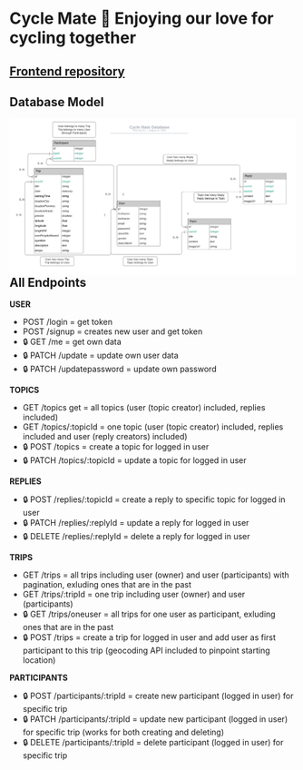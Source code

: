 # Cycle Mate 🚴 Enjoying our love for cycling together

## [Frontend repository](https://github.com/grakify90/Cycle_Mate_front)

## Database Model

<img src="DataBase-diagram.svg"
     alt="Database model"
     style="float: left; margin-right: 10px;" />

## All Endpoints

**USER**

- POST /login = get token
- POST /signup = creates new user and get token
- 🔒 GET /me = get own data
- 🔒 PATCH /update = update own user data
- 🔒 PATCH /updatepassword = update own password

**TOPICS**

- GET /topics get = all topics (user (topic creator) included, replies included)
- GET /topics/:topicId = one topic (user (topic creator) included, replies included and user (reply creators) included)
- 🔒 POST /topics = create a topic for logged in user
- 🔒 PATCH /topics/:topicId = update a topic for logged in user

**REPLIES**

- 🔒 POST /replies/:topicId = create a reply to specific topic for logged in user
- 🔒 PATCH /replies/:replyId = update a reply for logged in user
- 🔒 DELETE /replies/:replyId = delete a reply for logged in user

**TRIPS**

- GET /trips = all trips including user (owner) and user (participants) with pagination, exluding ones that are in the past
- GET /trips/:tripId = one trip including user (owner) and user (participants)
- 🔒 GET /trips/oneuser = all trips for one user as participant, exluding ones that are in the past
- 🔒 POST /trips = create a trip for logged in user and add user as first participant to this trip (geocoding API included to pinpoint starting location)

**PARTICIPANTS**

- 🔒 POST /participants/:tripId = create new participant (logged in user) for specific trip
- 🔒 PATCH /participants/:tripId = update new participant (logged in user) for specific trip (works for both creating and deleting)
- 🔒 DELETE /participants/:tripId = delete participant (logged in user) for specific trip
